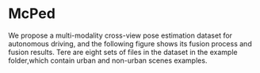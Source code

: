 # McPed
We propose a multi-modality cross-view pose estimation dataset for autonomous driving, and the following figure shows its fusion process and fusion results. Tere are eight sets of files in the dataset in the example folder,which contain urban and non-urban scenes examples.
